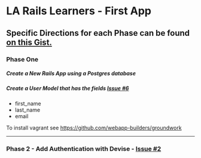 # LA Rails Learners - First App

## Specific Directions for each Phase can be found [on this Gist.](https://gist.github.com/jendiamond/f6432d1a102b2ca6a429)

### Phase One

##### Create a New Rails App using a Postgres database

##### Create a User Model that has the fields [Issue #6](https://github.com/LARailsLearners/_first_app_instructions/issues/6)

+ first_name
+ last_name
+ email

To install vagrant see https://github.com/webapp-builders/groundwork

-----

### Phase 2 - Add Authentication with Devise - [Issue #2](https://github.com/LARailsLearners/_first_app_instructions/issues/2)


